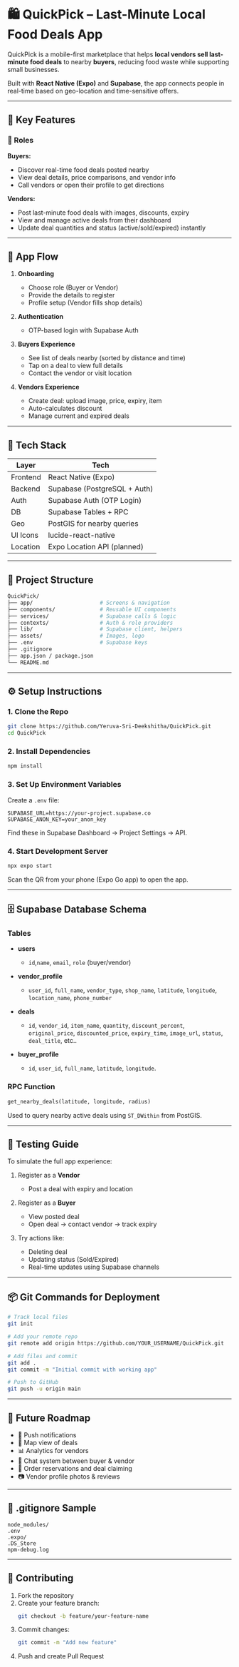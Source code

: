 # 🛍️ QuickPick – Last-Minute Local Food Deals App


QuickPick is a mobile-first marketplace that helps **local vendors sell last-minute food deals** to nearby **buyers**, reducing food waste while supporting small businesses.

Built with **React Native (Expo)** and **Supabase**, the app connects people in real-time based on geo-location and time-sensitive offers.

---

## 🚀 Key Features

### 👤 Roles

**Buyers:**
- Discover real-time food deals posted nearby
- View deal details, price comparisons, and vendor info
- Call vendors or open their profile to get directions

**Vendors:**
- Post last-minute food deals with images, discounts, expiry
- View and manage active  deals from their dashboard
- Update deal quantities and status (active/sold/expired) instantly


---

## 📲 App Flow

1. **Onboarding**  
   - Choose role (Buyer or Vendor)
   - Provide the details to register
   - Profile setup (Vendor fills shop details)

2. **Authentication**  
   - OTP-based login with Supabase Auth

3. **Buyers Experience**
   - See list of deals nearby (sorted by distance and time)
   - Tap on a deal to view full details
   - Contact the vendor or visit location

4. **Vendors Experience**
   - Create deal: upload image, price, expiry, item
   - Auto-calculates discount
   - Manage current and expired deals

---

## 🧱 Tech Stack

| Layer     | Tech                         |
|-----------|------------------------------|
| Frontend  | React Native (Expo)          |
| Backend   | Supabase (PostgreSQL + Auth) |
| Auth      | Supabase Auth (OTP Login)    |
| DB        | Supabase Tables + RPC        |
| Geo       | PostGIS for nearby queries   |
| UI Icons  | lucide-react-native          |
| Location  | Expo Location API (planned)  |

---

## 📁 Project Structure

```bash
QuickPick/
├── app/                     # Screens & navigation
├── components/              # Reusable UI components
├── services/                # Supabase calls & logic
├── contexts/                # Auth & role providers
├── lib/                     # Supabase client, helpers
├── assets/                  # Images, logo
├── .env                     # Supabase keys
├── .gitignore
├── app.json / package.json
└── README.md
```

---

## ⚙️ Setup Instructions

### 1. Clone the Repo

```bash
git clone https://github.com/Yeruva-Sri-Deekshitha/QuickPick.git
cd QuickPick
```

### 2. Install Dependencies

```bash
npm install
```

### 3. Set Up Environment Variables

Create a `.env` file:

```env
SUPABASE_URL=https://your-project.supabase.co
SUPABASE_ANON_KEY=your_anon_key
```

Find these in Supabase Dashboard → Project Settings → API.

### 4. Start Development Server

```bash
npx expo start
```

Scan the QR from your phone (Expo Go app) to open the app.

---

## 🗄️ Supabase Database Schema

### Tables

- **users**
  - `id`,`name`, `email`, `role` (buyer/vendor)

- **vendor_profile**
  - `user_id`, `full_name`, `vendor_type`, `shop_name`, `latitude`, `longitude`, `location_name`, `phone_number`

- **deals**
  - `id`, `vendor_id`, `item_name`, `quantity`, `discount_percent`, `original_price`, `discounted_price`, `expiry_time`, `image_url`, `status`, `deal_title`, etc..
- **buyer_profile**
   - `id`, `user_id`, `full_name`, `latitude`, `longitude`.

### RPC Function

```sql
get_nearby_deals(latitude, longitude, radius)
```

Used to query nearby active deals using `ST_DWithin` from PostGIS.

---

## 🧪 Testing Guide

To simulate the full app experience:

1. Register as a **Vendor**
   - Post a deal with expiry and location

2. Register as a **Buyer**
   - View posted deal
   - Open deal → contact vendor → track expiry

3. Try actions like:
   - Deleting deal
   - Updating status (Sold/Expired)
   - Real-time updates using Supabase channels

---

## 📦 Git Commands for Deployment

```bash
# Track local files
git init

# Add your remote repo
git remote add origin https://github.com/YOUR_USERNAME/QuickPick.git

# Add files and commit
git add .
git commit -m "Initial commit with working app"

# Push to GitHub
git push -u origin main
```

---

## 📌 Future Roadmap

- 🔔 Push notifications
- 📍 Map view of deals
- 📊 Analytics for vendors
- 💬 Chat system between buyer & vendor
- 🧾 Order reservations and deal claiming
- 📷 Vendor profile photos & reviews

---

## 📝 .gitignore Sample

```
node_modules/
.env
.expo/
.DS_Store
npm-debug.log
```

---

## 🤝 Contributing

1. Fork the repository
2. Create your feature branch:
   ```bash
   git checkout -b feature/your-feature-name
   ```
3. Commit changes:
   ```bash
   git commit -m "Add new feature"
   ```
4. Push and create Pull Request
